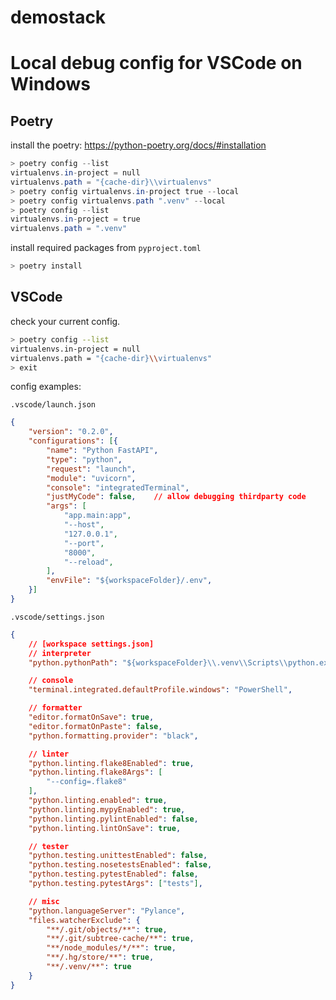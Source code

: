 # demostack

# Local debug config for VSCode on Windows

## Poetry

install the poetry: https://python-poetry.org/docs/#installation

```powershell
> poetry config --list
virtualenvs.in-project = null
virtualenvs.path = "{cache-dir}\\virtualenvs"
> poetry config virtualenvs.in-project true --local
> poetry config virtualenvs.path ".venv" --local
> poetry config --list
virtualenvs.in-project = true
virtualenvs.path = ".venv"
```

install required packages from `pyproject.toml`

```powershell
> poetry install
```

## VSCode

check your current config.

```bash
> poetry config --list
virtualenvs.in-project = null
virtualenvs.path = "{cache-dir}\\virtualenvs"
> exit
```

config examples:

`.vscode/launch.json`

```json
{
    "version": "0.2.0",
    "configurations": [{
        "name": "Python FastAPI",
        "type": "python",
        "request": "launch",
        "module": "uvicorn",
        "console": "integratedTerminal",
        "justMyCode": false,    // allow debugging thirdparty code
        "args": [
            "app.main:app",
            "--host",
            "127.0.0.1",
            "--port",
            "8000",
            "--reload",
        ],
        "envFile": "${workspaceFolder}/.env",
    }]
}
```

`.vscode/settings.json`
```json
{
    // [workspace settings.json]
    // interpreter
    "python.pythonPath": "${workspaceFolder}\\.venv\\Scripts\\python.exe",

    // console
    "terminal.integrated.defaultProfile.windows": "PowerShell",

    // formatter
    "editor.formatOnSave": true,
    "editor.formatOnPaste": false,
    "python.formatting.provider": "black",

    // linter
    "python.linting.flake8Enabled": true,
    "python.linting.flake8Args": [
        "--config=.flake8"
    ],
    "python.linting.enabled": true,
    "python.linting.mypyEnabled": true,
    "python.linting.pylintEnabled": false,
    "python.linting.lintOnSave": true,

    // tester
    "python.testing.unittestEnabled": false,
    "python.testing.nosetestsEnabled": false,
    "python.testing.pytestEnabled": false,
    "python.testing.pytestArgs": ["tests"],

    // misc
    "python.languageServer": "Pylance",
    "files.watcherExclude": {
        "**/.git/objects/**": true,
        "**/.git/subtree-cache/**": true,
        "**/node_modules/*/**": true,
        "**/.hg/store/**": true,
        "**/.venv/**": true
    }
}
```